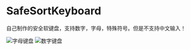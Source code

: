 # SafeSortKeyboard
自己制作的安全软键盘，支持数字，字母，特殊符号。但是不支持中文输入！

![字母键盘](https://github.com/ZhangYuShui/SafeSortKeyboard/blob/master/shot１.png)
![数字键盘](https://github.com/ZhangYuShui/SafeSortKeyboard/blob/master/shot２.png)
